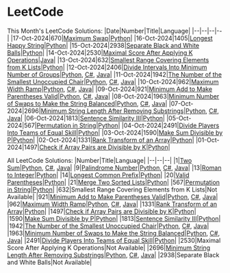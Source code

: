 # LeetCode
This Month's LeetCode Solutions:
|Date|Number|Title|Language|
|--|--|--|--|
|17-Oct-2024|670|[Maximum Swap](/Solutions/670)|[Python](/Solutions/670/670.py)|
|16-Oct-2024|1405|[Longest Happy String](/Solutions/1405)|[Python](/Solutions/1405/1405.py)|
|15-Oct-2024|2938|[Separate Black and White Balls](/Solutions/2938)|[Python](/Solutions/2938/2938.py)|
|14-Oct-2024|2530|[Maximal Score After Applying K Operations](/Solutions/2530)|[Java](/Solutions/2530/2530.java)|
|13-Oct-2024|632|[Smallest Range Covering Elements from K Lists](/Solutions/632)|[Python](/Solutions/632/632.py)|
|12-Oct-2024|2406|[Divide Intervals Into Minimum Number of Groups](/Solutions/2406/)|[Python](/Solutions/2406/2406.py), [C#](/Solutions/2406/2406.cs), [Java](/Solutions/2406/2406.java)|
|11-Oct-2024|1942|[The Number of the Smallest Unoccupied Chair](/Solutions/1942)|[Python](/Solutions/1942/1942.py), [C#](/Solutions/1942/1942.cs), [Java](/Solutions/1942/1942.java)|
|10-Oct-2024|962|[Maximum Width Ramp](/Solutions/962)|[Python](/Solutions/962/962.py), [C#](/Solutions/962/962.cs), [Java](/Solutions/962/962.java)|
|09-Oct-2024|921|[Minimum Add to Make Parentheses Valid](/Solutions/921)|[Python](/Solutions/921/921.py), [C#](/Solutions/921/921.cs), [Java](/Solutions/921/921.java)|
|08-Oct-2024|1963|[Minimum Number of Swaps to Make the String Balanced](/Solutions/1963)|[Python](/Solutions/1963/1963.py), [C#](/Solutions/1963/1963.cs), [Java](/Solutions/1963/1963.java)|
|07-Oct-2024|2696|[Minimum String Length After Removing Substrings](/Solutions/2696)|[Python](/Solutions/2696/2696.py), [C#](/Solutions/2696/2696.cs), [Java](/Solutions/2696/2696.java)|
|06-Oct-2024|1813|[Sentence Similarity III](/Solutions/1813)|[Python](/Solutions/1813/1813.py)|
|05-Oct-2024|567|[Permutation in String](/Solutions/567)|[Python](/Solutions/567/567.py)|
|04-Oct-2024|2491|[Divide Players Into Teams of Equal Skill](/Solutions/2491)|[Python](/Solutions/2491/2491.py)|
|03-Oct-2024|1590|[Make Sum Divisible by P](/Solutions/1590)|[Python](/Solutions/1590/1590.py)|
|02-Oct-2024|1331|[Rank Transform of an Array](/Solutions/1331)|[Python](/Solutions/1331/1331.py)|
|01-Oct-2024|1497|[Check if Array Pairs are Divisible by K](/Solutions/1497)|[Python](/Solutions/1497/1497.py)|

All LeetCode Solutions:
|Number|Title|Language|
|--|--|--|
|1|[Two Sum](/Solutions/1)|[Python](/Solutions/1/1.py), [C#](/Solutions/1/1.cs), [Java](/Solutions/1/1.java)|
|9|[Palindrome Number](/Solutions/9)|[Python](/Solutions/9/9.py), [C#](/Solutions/9/9.cs), [Java](/Solutions/9/9.java)|
|13|[Roman to Integer](/Solutions/13)|[Python](/Solutions/13/13.py)|
|14|[Longest Common Prefix](/Solutions/14)|[Python](/Solutions/14/14.py)|
|20|[Valid Parentheses](/Solutions/20)|[Python](/Solutions/20/20.py)|
|21|[Merge Two Sorted Lists](/Solutions/21)|[Python](/Solutions/21/21.py)|
|567|[Permutation in String](/Solutions/567)|[Python](/Solutions/567/567.py)|
|632|Smallest Range Covering Elements from K Lists|Not Available|
|921|[Minimum Add to Make Parentheses Valid](/Solutions/921)|[Python](/Solutions/921/921.py), [C#](/Solutions/921/921.cs), [Java](/Solutions/921/921.java)|
|962|[Maximum Width Ramp](/Solutions/962)|[Python](/Solutions/962/962.py), [C#](/Solutions/962/962.cs), [Java](/Solutions/962/962.java)|
|1331|[Rank Transform of an Array](/Solutions/1331)|[Python](/Solutions/1331/1331.py)|
|1497|[Check if Array Pairs are Divisible by K](/Solutions/1497)|[Python](/Solutions/1497/1497.py)|
|1590|[Make Sum Divisible by P](/Solutions/1590)|[Python](/Solutions/1590/1590.py)|
|1813|[Sentence Similarity III](/Solutions/1813)|[Python](/Solutions/1813/1813.py)|
|1942|[The Number of the Smallest Unoccupied Chair](/Solutions/1942)|[Python](/Solutions/1942/1942.py), [C#](/Solutions/1942/1942.cs), [Java](/Solutions/1942/1942.java)|
|1963|[Minimum Number of Swaps to Make the String Balanced](/Solutions/1963)|[Python](/Solutions/1963/1963.py), [C#](/Solutions/1963/1963.cs), [Java](/Solutions/1963/1963.java)|
|2491|[Divide Players Into Teams of Equal Skill](/Solutions/2491)|[Python](/Solutions/2491/2491.py)|
|2530|Maximal Score After Applying K Operations|Not Available|
|2696|[Minimum String Length After Removing Substrings](/Solutions/2696)|[Python](/Solutions/2696/2696.py), [C#](/Solutions/2696/2696.cs), [Java](/Solutions/2696/2696.java)|
|2938|Separate Black and White Balls|Not Available|
